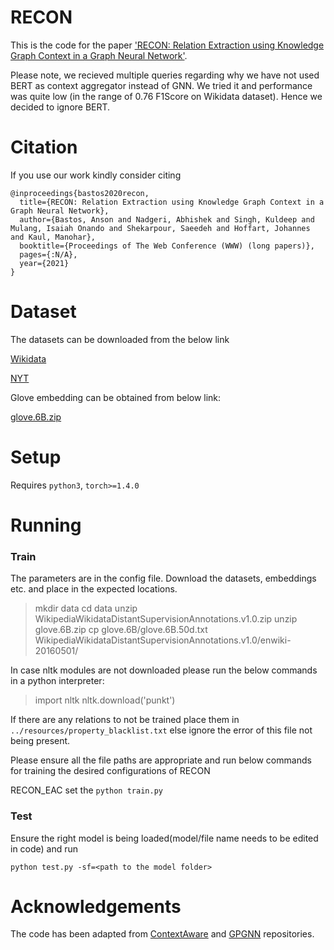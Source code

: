 # RECON
This is the code for the paper ['RECON: Relation Extraction using Knowledge Graph Context in a Graph Neural Network'](https://arxiv.org/abs/2009.08694).

Please note, we recieved multiple queries regarding why we have not used BERT as context aggregator instead of GNN. We tried it and performance was quite low (in the range of 0.76 F1Score on Wikidata dataset). Hence we decided to ignore BERT.

# Citation
If you use our work kindly consider citing

```
@inproceedings{bastos2020recon,
  title={RECON: Relation Extraction using Knowledge Graph Context in a Graph Neural Network},
  author={Bastos, Anson and Nadgeri, Abhishek and Singh, Kuldeep and Mulang, Isaiah Onando and Shekarpour, Saeedeh and Hoffart, Johannes and Kaul, Manohar},
  booktitle={Proceedings of The Web Conference (WWW) (long papers)},
  pages={:N/A},
  year={2021}
}
```

# Dataset
The datasets can be downloaded from the below link

[Wikidata](https://drive.google.com/file/d/1mmKLh6a78GVNizBoCGhs5ZMYJX2g-DIU/view?usp=sharing)

[NYT](https://drive.google.com/file/d/1VhY3i3SoLS3XZvtsk_BmpZgN5cjITlij/view?usp=sharing)

Glove embedding can be obtained from below link:

[glove.6B.zip](https://nlp.stanford.edu/data/glove.6B.zip)

# Setup
Requires `python3`, `torch>=1.4.0`

# Running
### Train

The parameters are in the config file. 
Download the datasets, embeddings etc. and place in the expected locations.

> mkdir data
> cd data
> unzip WikipediaWikidataDistantSupervisionAnnotations.v1.0.zip
> unzip glove.6B.zip
> cp glove.6B/glove.6B.50d.txt WikipediaWikidataDistantSupervisionAnnotations.v1.0/enwiki-20160501/


In case nltk modules are not downloaded please run the below commands in a python interpreter:
> import nltk
> nltk.download('punkt')

If there are any relations to not be trained place them in `../resources/property_blacklist.txt` else ignore the error of this file not being present.

Please ensure all the file paths are appropriate and run below commands for training the desired configurations of RECON

RECON_EAC
set the 
`python train.py`



### Test

Ensure the right model is being loaded(model/file name needs to be edited in code) and run

`python test.py -sf=<path to the model folder>`


# Acknowledgements
The code has been adapted from [ContextAware](https://github.com/UKPLab/emnlp2017-relation-extraction) and [GPGNN](https://github.com/thunlp/GP-GNN) repositories.